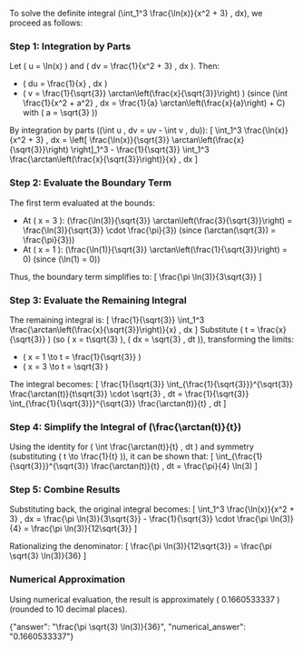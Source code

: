 
To solve the definite integral \(\int_1^3 \frac{\ln(x)}{x^2 + 3} \, dx\), we proceed as follows:


### Step 1: Integration by Parts
Let \( u = \ln(x) \) and \( dv = \frac{1}{x^2 + 3} \, dx \). Then:
- \( du = \frac{1}{x} \, dx \)
- \( v = \frac{1}{\sqrt{3}} \arctan\left(\frac{x}{\sqrt{3}}\right) \) (since \(\int \frac{1}{x^2 + a^2} \, dx = \frac{1}{a} \arctan\left(\frac{x}{a}\right) + C\) with \( a = \sqrt{3} \))

By integration by parts (\(\int u \, dv = uv - \int v \, du\)):
\[
\int_1^3 \frac{\ln(x)}{x^2 + 3} \, dx = \left[ \frac{\ln(x)}{\sqrt{3}} \arctan\left(\frac{x}{\sqrt{3}}\right) \right]_1^3 - \frac{1}{\sqrt{3}} \int_1^3 \frac{\arctan\left(\frac{x}{\sqrt{3}}\right)}{x} \, dx
\]


### Step 2: Evaluate the Boundary Term
The first term evaluated at the bounds:
- At \( x = 3 \): \(\frac{\ln(3)}{\sqrt{3}} \arctan\left(\frac{3}{\sqrt{3}}\right) = \frac{\ln(3)}{\sqrt{3}} \cdot \frac{\pi}{3}\) (since \(\arctan(\sqrt{3}) = \frac{\pi}{3}\))
- At \( x = 1 \): \(\frac{\ln(1)}{\sqrt{3}} \arctan\left(\frac{1}{\sqrt{3}}\right) = 0\) (since \(\ln(1) = 0\))

Thus, the boundary term simplifies to:
\[
\frac{\pi \ln(3)}{3\sqrt{3}}
\]


### Step 3: Evaluate the Remaining Integral
The remaining integral is:
\[
\frac{1}{\sqrt{3}} \int_1^3 \frac{\arctan\left(\frac{x}{\sqrt{3}}\right)}{x} \, dx
\]
Substitute \( t = \frac{x}{\sqrt{3}} \) (so \( x = t\sqrt{3} \), \( dx = \sqrt{3} \, dt \)), transforming the limits:
- \( x = 1 \to t = \frac{1}{\sqrt{3}} \)
- \( x = 3 \to t = \sqrt{3} \)

The integral becomes:
\[
\frac{1}{\sqrt{3}} \int_{\frac{1}{\sqrt{3}}}^{\sqrt{3}} \frac{\arctan(t)}{t\sqrt{3}} \cdot \sqrt{3} \, dt = \frac{1}{\sqrt{3}} \int_{\frac{1}{\sqrt{3}}}^{\sqrt{3}} \frac{\arctan(t)}{t} \, dt
\]


### Step 4: Simplify the Integral of \(\frac{\arctan(t)}{t}\)
Using the identity for \( \int \frac{\arctan(t)}{t} \, dt \) and symmetry (substituting \( t \to \frac{1}{t} \)), it can be shown that:
\[
\int_{\frac{1}{\sqrt{3}}}^{\sqrt{3}} \frac{\arctan(t)}{t} \, dt = \frac{\pi}{4} \ln(3)
\]


### Step 5: Combine Results
Substituting back, the original integral becomes:
\[
\int_1^3 \frac{\ln(x)}{x^2 + 3} \, dx = \frac{\pi \ln(3)}{3\sqrt{3}} - \frac{1}{\sqrt{3}} \cdot \frac{\pi \ln(3)}{4} = \frac{\pi \ln(3)}{12\sqrt{3}}
\]

Rationalizing the denominator:
\[
\frac{\pi \ln(3)}{12\sqrt{3}} = \frac{\pi \sqrt{3} \ln(3)}{36}
\]


### Numerical Approximation
Using numerical evaluation, the result is approximately \( 0.1660533337 \) (rounded to 10 decimal places).


{"answer": "\\frac{\\pi \\sqrt{3} \\ln(3)}{36}", "numerical_answer": "0.1660533337"}